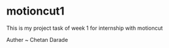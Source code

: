 # motioncut1

This is my project task of week 1 for internship with motioncut

Auther ~ Chetan Darade